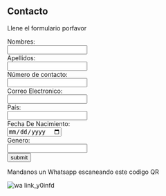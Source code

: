 ## Contacto
Llene el formulario porfavor
<form action="https://formspree.io/f/moqrnvbq" method="post">
  
  <label for="name">Nombres:</label><br>
  <input type="text" id="lname" name="name" value= ""><br>
  <label for="name">Apellidos:</label><br>
  <input type="text" id="lname" name="lname" value= ""><br>
  <label for="name">Número de contacto:</label><br>
  <input type="text" id="lname" name="número" value= ""><br>
  <label or="name">Correo Electronico:</label><br>
  <input type="text" id="lname" name="Correo Electronico" value= ""><br>
  <label for="name">País:</label><br>
  <input type="text" id="lname" name="País" value= ""><br>
  <label for="name">Fecha De Nacimiento:</label><br>
  <input type="date" id="lname" name="Fecha De Nacimiento" value= ""><br>
<label for="name">Genero:</label><br>
  <input type="text" id="lname" name="Genero" value= ""><br>
  <input type="submit" value="submit">
  </form>

Mandanos un Whatsapp escaneando este codigo QR

![wa link_y0infd](https://user-images.githubusercontent.com/99769644/160233676-a345bb5b-152e-419c-8131-fff7e60d42dd.png)

